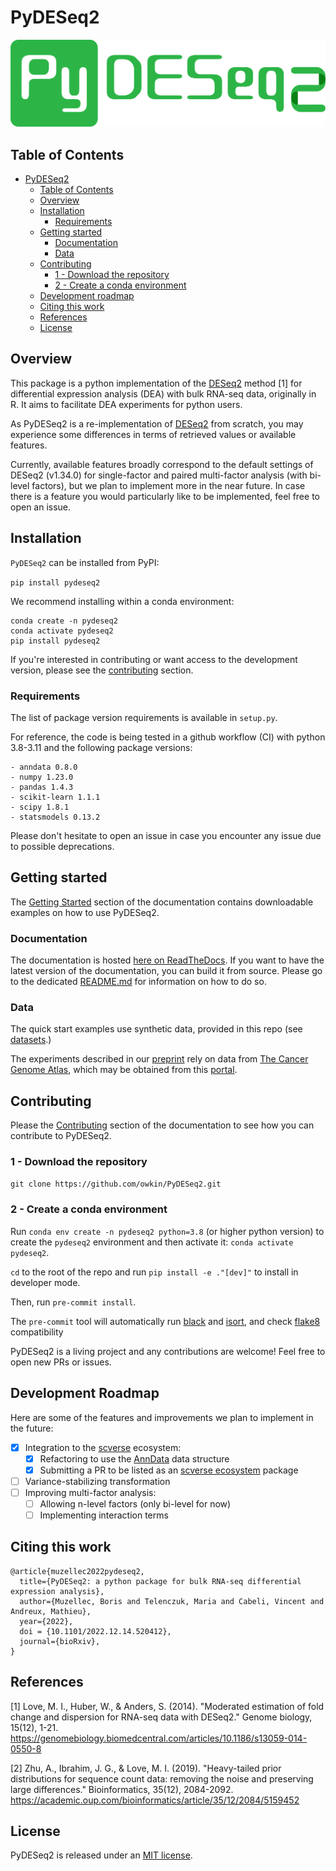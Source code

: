 # PyDESeq2
<img src="docs/source/_static/pydeseq2_logo_green.png" width="600">


## Table of Contents
- [PyDESeq2](#pydeseq2)
  - [Table of Contents](#table-of-contents)
  - [Overview](#overview)
  - [Installation](#installation)
    - [Requirements](#requirements)
  - [Getting started](#getting-started)
    - [Documentation](#documentation)
    - [Data](#data)
  - [Contributing](#contributing)
    - [1 - Download the repository](#1---download-the-repository)
    - [2 - Create a conda environment](#2---create-a-conda-environment)
  - [Development roadmap](#development-roadmap)
  - [Citing this work](#citing-this-work)
  - [References](#references)
  - [License](#license)

## Overview

This package is a python implementation of the [DESeq2](https://bioconductor.org/packages/release/bioc/html/DESeq2.html) 
method [1] for differential expression analysis (DEA) with bulk RNA-seq data, originally in R.
It aims to facilitate DEA experiments for python users.

As PyDESeq2 is a re-implementation of [DESeq2](https://bioconductor.org/packages/release/bioc/html/DESeq2.html) from 
scratch, you may experience some differences in terms of retrieved values or available features.

Currently, available features broadly correspond to the default settings of DESeq2 (v1.34.0) for single-factor 
and paired multi-factor analysis (with bi-level factors), but we plan to implement more in the near future.
In case there is a feature you would particularly like to be implemented, feel free to open an issue.

## Installation

`PyDESeq2` can be installed from PyPI:

`pip install pydeseq2`

We recommend installing within a conda environment:

```
conda create -n pydeseq2
conda activate pydeseq2
pip install pydeseq2
```

If you're interested in contributing or want access to the development version, please see the [contributing](#contributing) section.

### Requirements

The list of package version requirements is available in `setup.py`.

For reference, the code is being tested in a github workflow (CI) with python
3.8-3.11 and the following package versions:
```
- anndata 0.8.0
- numpy 1.23.0
- pandas 1.4.3
- scikit-learn 1.1.1
- scipy 1.8.1
- statsmodels 0.13.2
```

Please don't hesitate to open an issue in case you encounter any issue due to possible deprecations.


## Getting started

The [Getting Started](https://pydeseq2.readthedocs.io/en/latest/auto_examples/index.html) section of the documentation
contains downloadable examples on how to use PyDESeq2.


### Documentation

The documentation is hosted [here on ReadTheDocs](https://pydeseq2.readthedocs.io/en/latest/). 
If you want to have the latest version of the documentation, you can build it from source.
Please go to the dedicated [README.md](https://github.com/owkin/PyDESeq2/blob/main/docs/README.md) for information on how to do so.

### Data

The quick start examples use synthetic data, provided in this repo (see [datasets](https://github.com/owkin/PyDESeq2/blob/main/datasets/README.md).)

The experiments described in our [preprint](https://www.biorxiv.org/content/10.1101/2022.12.14.520412v1) rely on data
from [The Cancer Genome Atlas](https://www.cancer.gov/about-nci/organization/ccg/research/structural-genomics/tcga),
which may be obtained from this [portal](https://portal.gdc.cancer.gov/).

## Contributing

Please the [Contributing](https://pydeseq2.readthedocs.io/en/latest/usage/contributing.html) section of the
documentation to see how you can contribute to PyDESeq2.

### 1 - Download the repository

`git clone https://github.com/owkin/PyDESeq2.git`

### 2 - Create a conda environment

Run `conda env create -n pydeseq2 python=3.8` (or higher python version) to create the `pydeseq2` environment and then activate it:
`conda activate pydeseq2`.

`cd` to the root of the repo and run `pip install -e ."[dev]"` to install in developer mode.

Then, run `pre-commit install`.

The `pre-commit` tool will automatically run [black](https://black.readthedocs.io/en/stable/)
and [isort](https://pycqa.github.io/isort/), and check [flake8](https://flake8.pycqa.org/en/latest/) compatibility

PyDESeq2 is a living project and any contributions are welcome! Feel free to open new PRs or issues.

## Development Roadmap

Here are some of the features and improvements we plan to implement in the future:

- [x] Integration to the [scverse](https://scverse.org/) ecosystem:
  * [x] Refactoring to use the [AnnData](https://anndata.readthedocs.io/) data structure
  * [x] Submitting a PR to be listed as an [scverse ecosystem](https://github.com/scverse/ecosystem-packages/) package
- [ ] Variance-stabilizing transformation
- [ ] Improving multi-factor analysis:
  * [ ] Allowing n-level factors (only bi-level for now)
  * [ ] Implementing interaction terms

## Citing this work

```
@article{muzellec2022pydeseq2,
  title={PyDESeq2: a python package for bulk RNA-seq differential expression analysis},
  author={Muzellec, Boris and Telenczuk, Maria and Cabeli, Vincent and Andreux, Mathieu},
  year={2022},
  doi = {10.1101/2022.12.14.520412},
  journal={bioRxiv},
}
```

## References

[1] Love, M. I., Huber, W., & Anders, S. (2014). "Moderated estimation of fold
        change and dispersion for RNA-seq data with DESeq2." Genome biology, 15(12), 1-21.
        <https://genomebiology.biomedcentral.com/articles/10.1186/s13059-014-0550-8>

[2] Zhu, A., Ibrahim, J. G., & Love, M. I. (2019).
        "Heavy-tailed prior distributions for sequence count data:
        removing the noise and preserving large differences."
        Bioinformatics, 35(12), 2084-2092.
        <https://academic.oup.com/bioinformatics/article/35/12/2084/5159452>

## License

PyDESeq2 is released under an [MIT license](https://github.com/owkin/PyDESeq2/blob/main/LICENSE).

